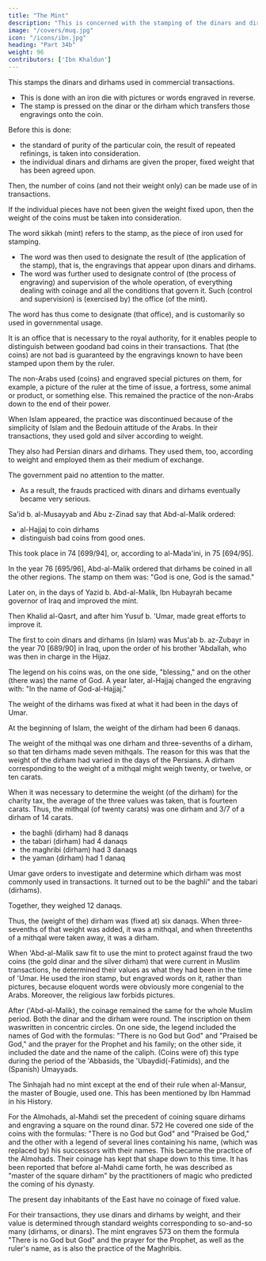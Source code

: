 ```yaml
---
title: "The Mint"
description: "This is concerned with the stamping of the dinars and dirhams used in commercial transactions"
image: "/covers/muq.jpg"
icon: "/icons/ibn.jpg"
heading: "Part 34b"
weight: 96
contributors: ['Ibn Khaldun']
---
```



This stamps the dinars and dirhams used in commercial transactions. 
- This is done with an iron die with pictures or words engraved in reverse. 
- The stamp is pressed on the dinar or the dirham which transfers those engravings onto the coin. 

Before this is done:
- the standard of purity of the particular coin, the result of repeated refinings, is taken into consideration. 
- the individual dinars and dirhams are given the proper, fixed weight that has been agreed upon. 

Then, the number of coins (and not their weight only) can be made use of in transactions. 

If the individual pieces have not been given the weight fixed upon, then the weight of the coins must be taken into consideration.

The word sikkah (mint) refers to the stamp, as the piece of iron used for stamping. 
- The word was then used to designate the result of (the application of the stamp), that is, the engravings that appear upon dinars and dirhams. 
- The word was further used to designate control of (the process of engraving) and supervision of the whole operation, of everything dealing with coinage and all the conditions that govern it. Such (control and supervision) is
(exercised by) the office (of the mint).

The word has thus come to designate (that office), and is customarily so used in governmental usage. 

It is an office that is necessary to the royal authority, for it enables people to distinguish between goodand bad coins in their transactions. That (the coins) are not bad is guaranteed by the engravings known to have been stamped upon them by the ruler.

The non-Arabs used (coins) and engraved special pictures on them, for example, a picture of the ruler at the time of issue, a fortress,<!-- 564 --> some animal or product, or something else. This remained the practice of the non-Arabs down to the
end of their power.

When Islam appeared, the practice was discontinued because of the simplicity of Islam and the Bedouin attitude of the Arabs. In their transactions, they used gold and silver according to weight.

They also had Persian dinars and dirhams. They used them, too, according to weight and employed them as their medium of exchange. 

The government paid no attention to the matter. 
- As a result, the frauds practiced with dinars and dirhams eventually became very serious.

Sa'id b. al-Musayyab and Abu z-Zinad say that<!-- , 565 --> Abd-al-Malik ordered:
- al-Hajjaj to coin dirhams
- distinguish bad coins from good ones. 

This took place in 74 [699/94], or, according to al-Mada'ini, <!-- 566 --> in 75 [694/95]. 

In the year 76 [695/96], Abd-al-Malik ordered that dirhams be coined in all the other regions. The stamp on them was: "God is one, God is the samad."
<!-- 56 7 -->

Later on, in the days of Yazid b. Abd-al-Malik, Ibn Hubayrah became governor of Iraq and improved the mint. 

Then Khalid al-Qasrt, and after him Yusuf b. 'Umar, made great efforts to improve it.

The first to coin dinars and dirhams (in Islam) was Mus'ab b. az-Zubayr<!--  568 --> in the year 70 [689/90] in Iraq, upon the order of his brother 'Abdallah, who was then in charge in the Hijaz. 

The legend on his coins was, on the one side, "blessing," and on the other (there was) the name of God. A year
later, al-Hajjaj changed the engraving with: "In the name of God-al-Hajjaj." <!-- 569 -->

The weight of the dirhams was fixed at what it had been in the days of Umar. 

At the beginning of Islam, the weight of the dirham had been 6 danaqs.

The weight of the mithqal was one dirham and three-sevenths of a dirham, so that
ten dirhams made seven mithqals. The reason for this was that the weight of the
dirham had varied in the days of the Persians. A dirham corresponding to the weight
of a mithqal might weigh twenty, or twelve, or ten carats. 

When it was necessary to determine the weight (of the dirham) for the charity tax, the average of the three
values was taken, that is fourteen carats. Thus, the mithqal (of twenty carats) was
one dirham and 3/7 of a dirham of 14 carats. 

- the baghli (dirham) had 8 danaqs
- the tabari (dirham) had 4 danaqs
- the maghribi (dirham) had 3 danaqs
- the yaman (dirham) had 1 danaq <!-- 570 --> 

Umar gave orders to investigate and determine which dirham was most commonly used in transactions. It turned out to
be the baghli" and the tabari (dirhams). 

Together, they weighed 12 danaqs.

Thus, the (weight of the) dirham was (fixed at) six danaqs. When three-sevenths of that weight was added, it was a mithqal, and when threetenths of a mithqal were taken away, it was a dirham.

When 'Abd-al-Malik saw fit to use the mint to protect against fraud the two
coins (the gold dinar and the silver dirham) that were current in Muslim transactions,
he determined their values as what they had been in the time of 'Umar. He used the
iron stamp, but engraved words on it, rather than pictures, because eloquent words
were obviously more congenial to the Arabs. Moreover, the religious law forbids
pictures.

After ('Abd-al-Malik), the coinage remained the same for the whole Muslim
period. Both the dinar and the dirham were round. The inscription on them waswritten in concentric circles. On one side, the legend included the names of God with the formulas: "There is no God but God" and "Praised be God," and the prayer
for the Prophet and his family; on the other side, it included the date and the name
of the caliph. (Coins were of) this type during the period of the 'Abbasids, the
'Ubaydid(-Fatimids), and the (Spanish) Umayyads. 

The Sinhajah had no mint except at the end of their rule when al-Mansur, the master of Bougie, used one. This has
been mentioned by Ibn Hammad in his History.<!-- 571 -->

For the Almohads, al-Mahdi set the precedent of coining square dirhams and engraving a square on the round dinar. 572 He covered one side of the coins with the formulas: "There is no God but God" and "Praised be God," and the other with a
legend of several lines containing his name, (which was replaced by) his successors
with their names. This became the practice of the Almohads. Their coinage has kept
that shape down to this time. It has been reported that before al-Mahdi came forth,
he was described as "master of the square dirham" by the practitioners of magic who
predicted the coming of his dynasty.


The present day inhabitants of the East have no coinage of fixed value. 

For their transactions, they use dinars and dirhams by weight, and their value is determined through standard weights corresponding to so-and-so many (dirhams, or dinars). The mint engraves 573 on them the formula "There is no God but God" and
the prayer for the Prophet, as well as the ruler's name, as is also the practice of the
Maghribis.

<!-- "This is the decision of the Mighty, the Knowing One." 574 -->